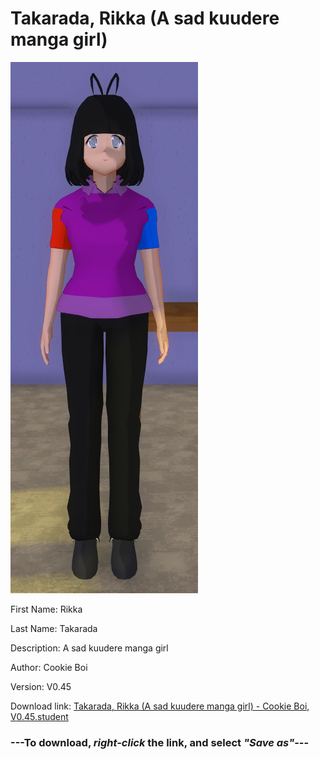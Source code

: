 # Takarada, Rikka (A sad kuudere manga girl)

<img src = "https://raw.githubusercontent.com/Arbiter1223/Daigaku-Gurashi-Custom-Students/master/Students/Files/Takarada%2C%20Rikka%20(A%20sad%20kuudere%20manga%20girl).png">

First Name: Rikka

Last Name: Takarada

Description: A sad kuudere manga girl

Author: Cookie Boi

Version: V0.45

Download link: <a href="https://raw.githubusercontent.com/Arbiter1223/Daigaku-Gurashi-Custom-Students/master/Students/Files/Takarada%2C%20Rikka%20(A%20sad%20kuudere%20manga%20girl)%20-%20Cookie%20Boi%2C%20V0.45.student">Takarada, Rikka (A sad kuudere manga girl) - Cookie Boi, V0.45.student</a>

### ---**To download, _right-click_ the link, and select _"Save as"_**---
